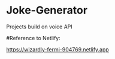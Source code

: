 
# Joke-Generator

Projects build on voice API

#Reference to Netlify:

https://wizardly-fermi-904769.netlify.app
